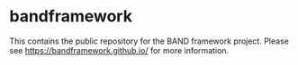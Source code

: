 # bandframework
This contains the public repository for the BAND framework project. Please see
https://bandframework.github.io/ for more information.
